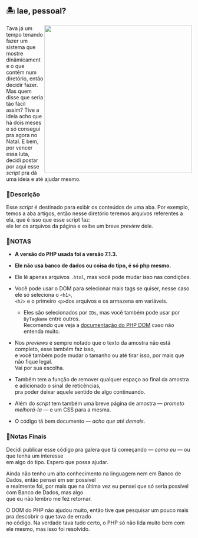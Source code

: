 ## 🏝 **Iae, pessoal?**
<img src="https://analyticsindiamag.com/wp-content/uploads/2018/12/programming.gif" align="right" width="400">
Tava já um tempo tenando fazer um sistema que mostre dinâmicamente o que contém num diretório, então decidir fazer. Mas quem disse que seria tão fácil assim?  
Tive a ideia acho que há dois meses e só consegui pra agora no Natal.  
E bem, por vencer essa luta, decidi postar por aqui esse <i>script</i> pra dá uma  
ideia e até ajudar mesmo.

### 📕**Descrição**
Esse *script* é destinado para exibir os conteúdos de uma aba. Por exemplo, temos a aba artigos,
então nesse diretório teremos arquivos referentes a ela, que é isso que esse script faz:  
ele ler os arquivos da página e exibe um breve <i>preview</i> dele.

### 📃**NOTAS**
- **A versão do PHP usada foi a versão 7.1.3.**
- **Ele não usa banco de dados ou coisa do tipo, é só php mesmo.**
- Ele lê apenas arquivos `.html`, mas você pode mudar isso nas condições.

- Você pode usar o DOM para selecionar mais tags se quiser, nesse caso ele só seleciona o `<h1>`,  
`<h2>` e o primeiro `<p>`dos arquivos e os armazena em variáveis.
  - Eles são selecionados por `IDs`, mas você também pode usar por `ByTagName` entre outros.  
  Recomendo que veja a [documentação do PHP DOM](https://www.php.net/manual/en/book.dom.php "PHP: DOM - Manual")
  caso não entenda muito.

- Nos <i>previews</i> é sempre notado que o texto da amostra não está completo, esse também faz isso,  
e você também pode mudar o tamanho ou até tirar isso, por mais que não fique legal.  
Vai por sua escolha.

- Também tem a função de remover qualquer espaço ao final da amostra e adicionado o sinal de reticências,  
pra poder deixar aquele sentido de algo continuando.

- Além do *script* tem também uma breve página de amostra — *prometo melhorá-la* — e um CSS para a mesma.

- O código tá bem documento — *acho que até demais*.

### 📃**Notas Finais**
Decidi publicar esse código pra galera que tá começando — *como eu* — ou que tenha um interesse  
em algo do tipo. Espero que possa ajudar.

Ainda não tenho um alto conhecimento na linguagem nem em Banco de Dados, então pensei em ser possível  
e realmente foi, por mais que na última vez eu pensei que só seria possível com Banco de Dados, mas algo  
que eu não lembro me fez retornar.

O DOM do PHP não ajudou muito, então tive que pesquisar um pouco mais pra descobrir o que tava de errado  
no código. Na verdade tava tudo certo, o PHP só não lida muito bem com ele mesmo, mas isso foi resolvido.


